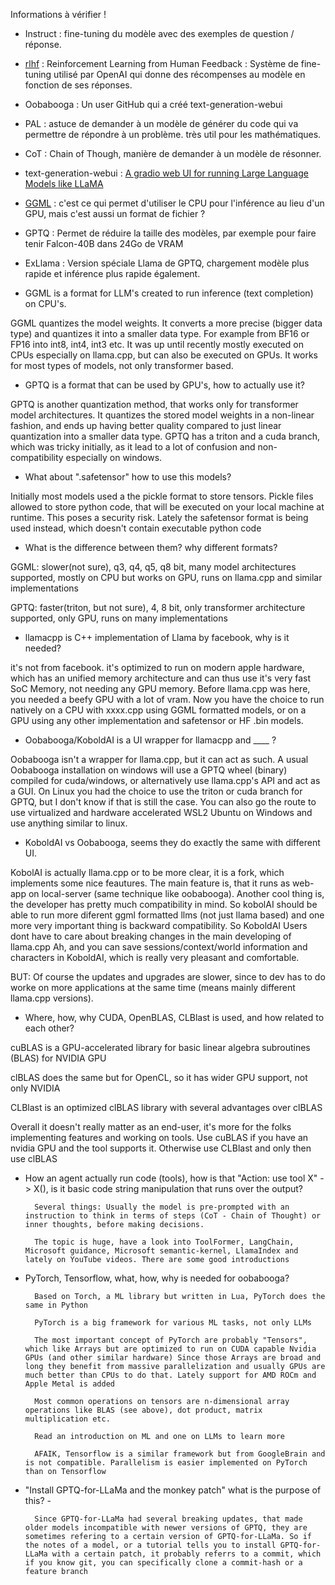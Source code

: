 Informations à vérifier !

- Instruct : fine-tuning du modèle avec des exemples de question / réponse.
- [rlhf](https://huggingface.co/blog/rlhf) : Reinforcement Learning from Human Feedback : Système de fine-tuning utilisé par OpenAI qui donne des récompenses au modèle en fonction de ses réponses.
- Oobabooga : Un user GitHub qui a créé text-generation-webui
- PAL : astuce de demander à un modèle de générer du code qui va permettre de répondre à un problème. très util pour les mathématiques.
- CoT : Chain of Though, manière de demander à un modèle de résonner.
- text-generation-webui : [A gradio web UI for running Large Language Models like LLaMA](https://github.com/oobabooga/text-generation-webui)
- [GGML](https://github.com/ggerganov/ggml) : c'est ce qui permet d'utiliser le CPU pour l'inférence au lieu d'un GPU, mais c'est aussi un format de fichier ?
- GPTQ : Permet de réduire la taille des modèles, par exemple pour faire tenir Falcon-40B dans 24Go de VRAM
- ExLlama : Version spéciale Llama de GPTQ, chargement modèle plus rapide et inférence plus rapide également.

- GGML is a format for LLM's created to run inference (text completion) on CPU's.

GGML quantizes the model weights. It converts a more precise (bigger data type) and quantizes it into a smaller data type. For example from BF16 or FP16 into int8, int4, int3 etc. It was up until recently mostly executed on CPUs especially on llama.cpp, but can also be executed on GPUs. It works for most types of models, not only transformer based.

- GPTQ is a format that can be used by GPU's, how to actually use it?

GPTQ is another quantization method, that works only for transformer model architectures. It quantizes the stored model weights in a non-linear fashion, and ends up having better quality compared to just linear quantization into a smaller data type. GPTQ has a triton and a cuda branch, which was tricky initially, as it lead to a lot of confusion and non-compatibility especially on windows.

- What about ".safetensor" how to use this models?

Initially most models used a the pickle format to store tensors. Pickle files allowed to store python code, that will be executed on your local machine at runtime. This poses a security risk. Lately the safetensor format is being used instead, which doesn't contain executable python code

- What is the difference between them? why different formats?

GGML: slower(not sure), q3, q4, q5, q8 bit, many model architectures supported, mostly on CPU but works on GPU, runs on llama.cpp and similar implementations

GPTQ: faster(triton, but not sure), 4, 8 bit, only transformer architecture supported, only GPU, runs on many implementations

- llamacpp is C++ implementation of Llama by facebook, why is it needed?

it's not from facebook. it's optimized to run on modern apple hardware, which has an unified memory architecture and can thus use it's very fast SoC Memory, not needing any GPU memory. Before llama.cpp was here, you needed a beefy GPU with a lot of vram. Now you have the choice to run natively on a CPU with xxxx.cpp using GGML formatted models, or on a GPU using any other implementation and safetensor or HF .bin models.

- Oobabooga/KoboldAI is a UI wrapper for llamacpp and ____ ?

Oobabooga isn't a wrapper for llama.cpp, but it can act as such. A usual Oobabooga installation on windows will use a GPTQ wheel (binary) compiled for cuda/windows, or alternatively use llama.cpp's API and act as a GUI. On Linux you had the choice to use the triton or cuda branch for GPTQ, but I don't know if that is still the case. You can also go the route to use virtualized and hardware accelerated WSL2 Ubuntu on Windows and use anything similar to linux.

- KoboldAI vs Oobabooga, seems they do exactly the same with different UI.

KobolAI is actually llama.cpp or to be more clear, it is a fork, which implements some nice feautures. The main feature is, that it runs as web-app on local-server (same technique like oobabooga). Another cool thing is, the developer has pretty much compatibility in mind. So kobolAI should be able to run more diferent ggml formatted llms (not just llama based) and one more very important thing is backward compatibility. So KoboldAI Users dont have to care about breaking changes in the main developing of llama.cpp Ah, and you can save sessions/context/world information and characters in KoboldAI, which is really very pleasant and comfortable.

BUT: Of course the updates and upgrades are slower, since to dev has to do worke on more applications at the same time (means mainly different llama.cpp versions).

- Where, how, why CUDA, OpenBLAS, CLBlast is used, and how related to each other?

cuBLAS is a GPU-accelerated library for basic linear algebra subroutines (BLAS) for NVIDIA GPU

clBLAS does the same but for OpenCL, so it has wider GPU support, not only NVIDIA

CLBlast is an optimized clBLAS library with several advantages over clBLAS

Overall it doesn't really matter as an end-user, it's more for the folks implementing features and working on tools. Use cuBLAS if you have an nvidia GPU and the tool supports it. Otherwise use CLBlast and only then use clBLAS

- How an agent actually run code (tools), how is that "Action: use tool X" -> X(), is it basic code string manipulation that runs over the output?

        Several things: Usually the model is pre-prompted with an instruction to think in terms of steps (CoT - Chain of Thought) or inner thoughts, before making decisions.

        The topic is huge, have a look into ToolFormer, LangChain, Microsoft guidance, Microsoft semantic-kernel, LlamaIndex and lately on YouTube videos. There are some good introductions

- PyTorch, Tensorflow, what, how, why is needed for oobabooga?

        Based on Torch, a ML library but written in Lua, PyTorch does the same in Python

        PyTorch is a big framework for various ML tasks, not only LLMs

        The most important concept of PyTorch are probably "Tensors", which like Arrays but are optimized to run on CUDA capable Nvidia GPUs (and other similar hardware) Since those Arrays are broad and long they benefit from massive parallelization and usually GPUs are much better than CPUs to do that. Lately support for AMD ROCm and Apple Metal is added

        Most common operations on tensors are n-dimensional array operations like BLAS (see above), dot product, matrix multiplication etc.

        Read an introduction on ML and one on LLMs to learn more

        AFAIK, Tensorflow is a similar framework but from GoogleBrain and is not compatible. Parallelism is easier implemented on PyTorch than on Tensorflow

- "Install GPTQ-for-LLaMa and the monkey patch" what is the purpose of this? -

        Since GPTQ-for-LLaMa had several breaking updates, that made older models incompatible with newer versions of GPTQ, they are sometimes refering to a certain version of GPTQ-for-LLaMa. So if the notes of a model, or a tutorial tells you to install GPTQ-for-LLaMa with a certain patch, it probably referrs to a commit, which if you know git, you can specifically clone a commit-hash or a feature branch


